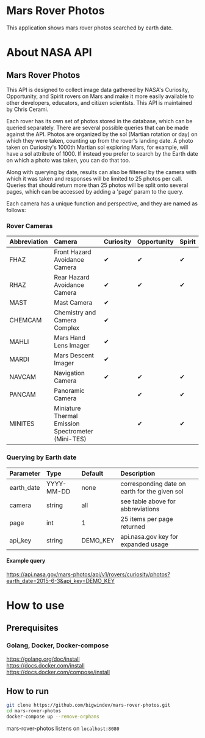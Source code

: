 # Mars Rover Photos
This application shows mars rover photos searched by earth date.

# About NASA API

## Mars Rover Photos
This API is designed to collect image data gathered by NASA's Curiosity, Opportunity, and Spirit rovers on Mars and make it more easily available to other developers, educators, and citizen scientists. This API is maintained by Chris Cerami.

Each rover has its own set of photos stored in the database, which can be queried separately. There are several possible queries that can be made against the API. Photos are organized by the sol (Martian rotation or day) on which they were taken, counting up from the rover's landing date. A photo taken on Curiosity's 1000th Martian sol exploring Mars, for example, will have a sol attribute of 1000. If instead you prefer to search by the Earth date on which a photo was taken, you can do that too.

Along with querying by date, results can also be filtered by the camera with which it was taken and responses will be limited to 25 photos per call. Queries that should return more than 25 photos will be split onto several pages, which can be accessed by adding a 'page' param to the query.

Each camera has a unique function and perspective, and they are named as follows:

### Rover Cameras
| Abbreviation | Camera                                             | Curiosity | Opportunity | Spirit |
|:-------------|:---------------------------------------------------|:--------- |:------------|:-------|
| FHAZ         | Front Hazard Avoidance Camera                      | ✔         | ✔           | ✔      |
| RHAZ         | Rear Hazard Avoidance Camera                       | ✔         | ✔           | ✔      |
| MAST         | Mast Camera                                        | ✔         |             |        |
| CHEMCAM      | Chemistry and Camera Complex                       | ✔         |             |        |
| MAHLI        | Mars Hand Lens Imager                              | ✔         |             |        |
| MARDI        | Mars Descent Imager                                | ✔         |             |        |
| NAVCAM       | Navigation Camera                                  | ✔         | ✔           | ✔      |
| PANCAM       | Panoramic Camera                                   |           | ✔           | ✔      |
| MINITES      | Miniature Thermal Emission Spectrometer (Mini-TES) |           | ✔           | ✔      |

### Querying by Earth date
| Parameter  | Type       | Default  | Description                                   |
|:-----------|:-----------|:-------- |:----------------------------------------------|
| earth_date | YYYY-MM-DD | none     | corresponding date on earth for the given sol |
| camera     | string     | all      | see table above for abbreviations             |
| page       | int        | 1        | 25 items per page returned                    |
| api_key    | string     | DEMO_KEY | api.nasa.gov key for expanded usage           |

#### Example query
https://api.nasa.gov/mars-photos/api/v1/rovers/curiosity/photos?earth_date=2015-6-3&api_key=DEMO_KEY

# How to use

## Prerequisites

### Golang, Docker, Docker-compose
https://golang.org/doc/install  
https://docs.docker.com/install  
https://docs.docker.com/compose/install

## How to run
```sh
git clone https://github.com/bigwindev/mars-rover-photos.git
cd mars-rover-photos
docker-compose up --remove-orphans
```

mars-rover-photos listens on `localhost:8080`
